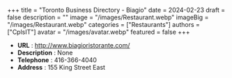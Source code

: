 +++
title = "Toronto Business Directory - Biagio"
date = 2024-02-23
draft = false
description = ""
image = "/images/Restaurant.webp"
imageBig = "/images/Restaurant.webp"
categories = ["Restaurants"]
authors = ["CplsIT"]
avatar = "/images/avatar.webp"
featured = false
+++


* **URL** :  http://www.biagioristorante.com/
* **Description** : None
* **Telephone** : 416-366-4040
* **Address** : 155 King Street East